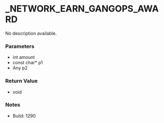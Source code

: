 # _NETWORK_EARN_GANGOPS_AWARD

No description available.

### Parameters
* int amount
* const char* p1
* Any p2

### Return Value
* void

### Notes
* Build: 1290

